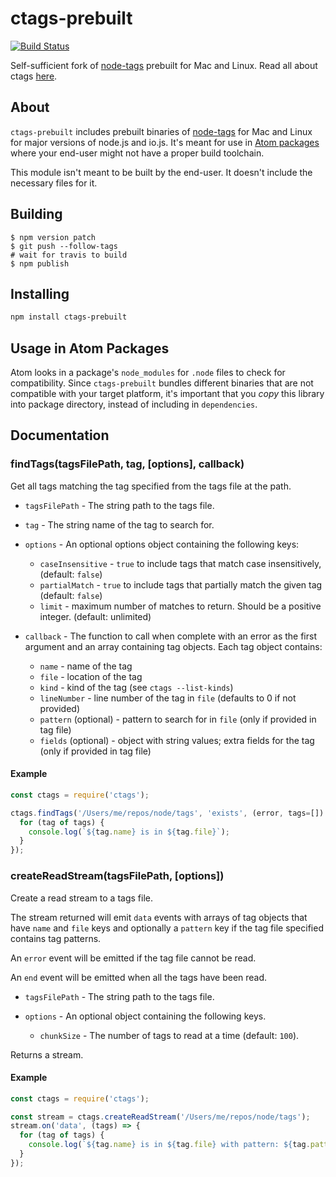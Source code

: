 # ctags-prebuilt

[![Build Status](https://travis-ci.org/zertosh/ctags-prebuilt.svg?branch=master)](https://travis-ci.org/zertosh/ctags-prebuilt)

Self-sufficient fork of [node-tags](https://travis-ci.org/atom/node-ctags) prebuilt for Mac and Linux. Read all about ctags [here](http://ctags.sourceforge.net/).

## About

`ctags-prebuilt` includes prebuilt binaries of [node-tags](https://travis-ci.org/atom/node-ctags) for Mac and Linux for major versions of node.js and io.js. It's meant for use in [Atom packages](https://atom.io/packages) where your end-user might not have a proper build toolchain.

This module isn't meant to be built by the end-user. It doesn't include the necessary files for it.

## Building

```
$ npm version patch
$ git push --follow-tags
# wait for travis to build
$ npm publish
```

## Installing

```sh
npm install ctags-prebuilt
```

## Usage in Atom Packages

Atom looks in a package's `node_modules` for `.node` files to check for compatibility. Since `ctags-prebuilt` bundles different binaries that are not compatible with your target platform, it's important that you *copy* this library into package directory, instead of including in `dependencies`.

## Documentation

### findTags(tagsFilePath, tag, [options], callback)

Get all tags matching the tag specified from the tags file at the path.

* `tagsFilePath` - The string path to the tags file.

* `tag` - The string name of the tag to search for.

* `options` - An optional options object containing the following keys:

  * `caseInsensitive` - `true` to include tags that match case insensitively,
    (default: `false`)
  * `partialMatch` - `true` to include tags that partially match the given tag
    (default: `false`)
  * `limit` - maximum number of matches to return. Should be a positive integer.
    (default: unlimited)

* `callback` - The function to call when complete with an error as the first
             argument and an array containing tag objects. Each tag object contains:

  * `name` - name of the tag
  * `file` - location of the tag
  * `kind` - kind of the tag (see `ctags --list-kinds`)
  * `lineNumber` - line number of the tag in `file` (defaults to 0 if not provided)
  * `pattern` (optional) - pattern to search for in `file` (only if provided in tag file)
  * `fields` (optional) - object with string values; extra fields for the tag (only if provided in tag file)

#### Example

```js
const ctags = require('ctags');

ctags.findTags('/Users/me/repos/node/tags', 'exists', (error, tags=[]) => {
  for (tag of tags) {
    console.log(`${tag.name} is in ${tag.file}`);
  }
});
```

### createReadStream(tagsFilePath, [options])

Create a read stream to a tags file.

The stream returned will emit `data` events with arrays of tag objects
that have `name` and `file` keys and optionally a `pattern` key if the tag file
specified contains tag patterns.

An `error` event will be emitted if the tag file cannot be read.

An `end` event will be emitted when all the tags have been read.

* `tagsFilePath` - The string path to the tags file.

* `options` - An optional object containing the following keys.

  * `chunkSize` - The number of tags to read at a time (default: `100`).

Returns a stream.

#### Example

```js
const ctags = require('ctags');

const stream = ctags.createReadStream('/Users/me/repos/node/tags');
stream.on('data', (tags) => {
  for (tag of tags) {
    console.log(`${tag.name} is in ${tag.file} with pattern: ${tag.pattern}`);
  }
});
```
